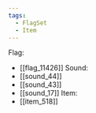 ```yaml
---
tags:
  - FlagSet
  - Item
---
```

Flag:
- [[flag_11426]]
Sound:
- [[sound_44]]
- [[sound_43]]
- [[sound_17]]
Item:
- [[item_518]]
